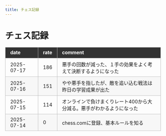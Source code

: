 ```yaml
---
title: チェス記録
---
```


<style>
table {
  width: 100%;
  border-collapse: collapse;
  font-size: 1.1em;
}
th, td {
  border: 1px solid #bbb;
  padding: 0.5em 1em;
  text-align: left;
}
th {
  background: #333;
  color: #fff;
}
tr:nth-child(even) {
  background: #f7f7f7;
}
</style>

# チェス記録

| date       | rate | comment            |
|------------|--------|--------------------------|
| 2025-07-17 | 186   | 悪手の回数が減った、１手の効果をよく考えて決断するようになった|
| 2025-07-16 | 151   | やや悪手を指したが、敵を追い込む戦法は昨日の学習成果が出た|
| 2025-07-15 | 114   | オンラインで負けまくりレート400から大分減る。悪手がわかるようになった |
| 2025-07-14 | 0   | chess.comに登録、基本ルールを知る |
